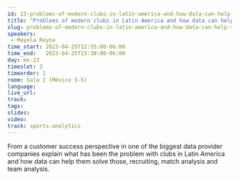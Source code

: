 ```yaml
---
id: 13-problems-of-modern-clubs-in-latin-america-and-how-data-can-help-solve-them
title: "Problems of modern clubs in Latin America and how data can help solve them"
slug: problems-of-modern-clubs-in-latin-america-and-how-data-can-help-solve-them
speakers:
 - Mayela Reyna
time_start: 2023-04-25T12:55:00-06:00
time_end:   2023-04-25T13:30:00-06:00
day: mx-23
timeslot: 3
timeorder: 1
room: Sala 2 (México 3-5)
language: 
live_url: 
track: 
tags:
slides: 
video: 
track: sports-analytics
---
```


From a customer success perspective in one of the biggest data provider companies explain what has been the problem with clubs in Latin America and how data can help them solve those, recruiting, match analysis and team analysis.
